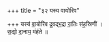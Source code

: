 +++
title = "३२ यस्य वायोरिव"

+++
यस्य॑ वा॒योरि॑व द्र॒वद्भ॒द्रा रा॒तिः स॑ह॒स्रिणी॑ ।  
स॒द्यो दा॒नाय॒ मंह॑ते ॥